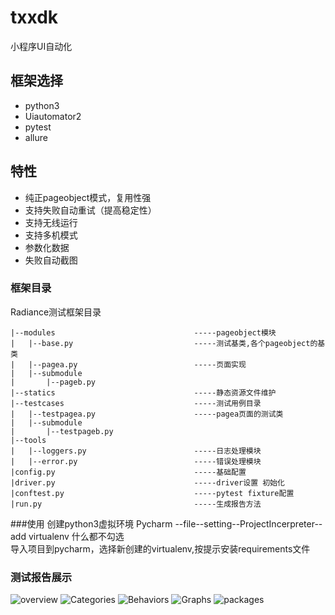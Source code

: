 # txxdk
小程序UI自动化

## 框架选择

- python3 
- Uiautomator2
- pytest 
- allure

## 特性
- 纯正pageobject模式，复用性强
- 支持失败自动重试（提高稳定性）
- 支持无线运行
- 支持多机模式
- 参数化数据
- 失败自动截图

### 框架目录
Radiance测试框架目录
```
|--modules                               -----pageobject模块  
|   |--base.py                           -----测试基类,各个pageobject的基类
|   |--pagea.py                          -----页面实现
|   |--submodule
|       |--pageb.py
|--statics                               -----静态资源文件维护
|--testcases                             -----测试用例目录
|   |--testpagea.py                      -----pagea页面的测试类
|   |--submodule
|       |--testpageb.py 
|--tools
|   |--loggers.py                        -----日志处理模块
|   |--error.py                          -----错误处理模块
|config.py                               -----基础配置
|driver.py                               -----driver设置 初始化
|conftest.py                             -----pytest fixture配置
|run.py                                  -----生成报告方法
```

###使用
创建python3虚拟环境
Pycharm --file--setting--ProjectIncerpreter--add virtualenv
什么都不勾选    
导入项目到pycharm，选择新创建的virtualenv,按提示安装requirements文件

### 测试报告展示
![overview](https://github.com/orzcncn/txxdk/blob/master/static/overview.png)
![Categories](https://github.com/orzcncn/txxdk/blob/master/static/Categories.png)
![Behaviors](https://github.com/orzcncn/txxdk/blob/master/static/Behaviors.png)
![Graphs](https://github.com/orzcncn/txxdk/blob/master/static/Graphs.png)
![packages](https://github.com/orzcncn/txxdk/blob/master/static/packages.png)